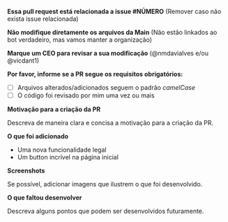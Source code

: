 **Essa pull request está relacionada a issue #NÚMERO**
(Remover caso não exista issue relacionada)

**Não modifique diretamente os arquivos da Main**
(Não estão linkados ao bot verdadeiro, mas vamos manter a organização)

**Marque um CEO para revisar a sua modificação**
(@nmdavialves e/ou @vicdant1)

**Por favor, informe se a PR segue os requisitos obrigatórios:**

* [ ] Arquivos alterados/adicionados seguem o padrão *camelCase*
* [ ] O código foi revisado por mim uma vez ou mais

**Motivação para a criação da PR**

Descreva de maneira clara e concisa a motivação para a criação da PR.

**O que foi adicionado**
- Uma nova funcionalidade legal
- Um button incrível na página inicial

**Screenshots**

Se possível, adicionar imagens que ilustrem o que foi desenvolvido.

**O que faltou desenvolver**

Descreva alguns pontos que podem ser desenvolvidos futuramente.
